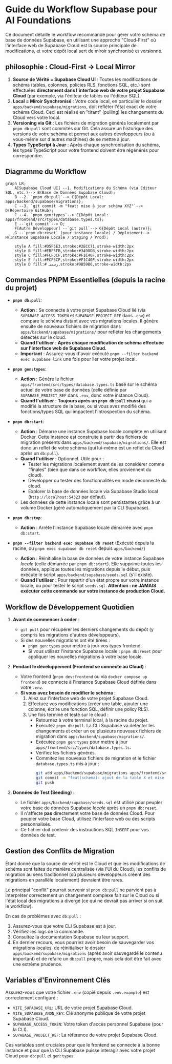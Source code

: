 # Guide du Workflow Supabase pour AI Foundations

Ce document détaille le workflow recommandé pour gérer votre schéma de base de données Supabase, en utilisant une approche "Cloud-First" où l'interface web de Supabase Cloud est la source principale de modifications, et votre dépôt local sert de miroir synchronisé et versionné.

## philosophie : Cloud-First → Local Mirror

1.  **Source de Vérité = Supabase Cloud UI** : Toutes les modifications de schéma (tables, colonnes, policies RLS, fonctions SQL, etc.) sont effectuées **directement dans l'interface web de votre projet Supabase Cloud** (par exemple, via l'éditeur de tables ou l'éditeur SQL).
2.  **Local = Miroir Synchronisé** : Votre code local, en particulier le dossier `apps/backend/supabase/migrations`, doit refléter l'état exact de votre schéma Cloud. Ceci est réalisé en "tirant" (pulling) les changements du Cloud vers votre local.
3.  **Versioning via Git** : Les fichiers de migration générés localement par `pnpm db:pull` sont commités sur Git. Cela assure un historique des versions de votre schéma et permet aux autres développeurs (ou à vous-même sur d'autres machines) de se mettre à jour.
4.  **Types TypeScript à Jour** : Après chaque synchronisation du schéma, les types TypeScript pour votre frontend doivent être régénérés pour correspondre.

## Diagramme du Workflow

```mermaid
graph LR;
    A[Supabase Cloud UI] --1. Modifications du Schéma (via Editeur SQL, etc.)--> B(Base de Données Supabase Cloud);
    B --2. `pnpm db:pull`--> C{Dépôt Local: apps/backend/supabase/migrations};
    C --3. `git commit -m "feat: mise à jour schéma XYZ"`--> D(Répertoire GitHub);
    C --4. `pnpm gen:types`--> E{Dépôt Local: apps/frontend/src/types/database.types.ts};
    E --`git commit`--> D;
    F[Autre Développeur] --`git pull`--> G{Dépôt Local (autre)};
    G --`pnpm db:reset` (pour instance locale) / Déploiement--> H(Instance Supabase Locale / Staging / Prod);

    style A fill:#D5F5E3,stroke:#2ECC71,stroke-width:2px
    style B fill:#EBF5FB,stroke:#3498DB,stroke-width:2px
    style C fill:#FCF3CF,stroke:#F1C40F,stroke-width:2px
    style E fill:#FCF3CF,stroke:#F1C40F,stroke-width:2px
    style D fill:# رسمی,stroke:#9B59B6,stroke-width:2px
```

## Commandes PNPM Essentielles (depuis la racine du projet)

- **`pnpm db:pull`**:
  - **Action** : Se connecte à votre projet Supabase Cloud lié (via `SUPABASE_ACCESS_TOKEN` et `SUPABASE_PROJECT_REF` dans `.env`) et compare le schéma distant avec vos migrations locales. Il génère ensuite de nouveaux fichiers de migration dans `apps/backend/supabase/migrations/` pour refléter les changements détectés sur le cloud.
  - **Quand l'utiliser** : **Après chaque modification de schéma effectuée sur l'interface web de Supabase Cloud.**
  - **Important** : Assurez-vous d'avoir exécuté `pnpm --filter backend exec supabase link` une fois pour lier votre projet local.

- **`pnpm gen:types`**:
  - **Action** : Génère le fichier `apps/frontend/src/types/database.types.ts` basé sur le schéma actuel de votre base de données (celle définie par `SUPABASE_PROJECT_REF` dans `.env`, donc votre instance Cloud).
  - **Quand l'utiliser** : **Toujours après un `pnpm db:pull` réussi** qui a modifié la structure de la base, ou si vous avez modifié des fonctions/types SQL qui impactent l'introspection du schéma.

- **`pnpm db:start`**:
  - **Action** : Démarre une instance Supabase locale complète en utilisant Docker. Cette instance est construite à partir des fichiers de migration présents dans `apps/backend/supabase/migrations/`. Elle est donc un reflet de votre schéma (qui lui-même est un reflet du Cloud après un `db:pull`).
  - **Quand l'utiliser** : Optionnel. Utile pour :
    - Tester les migrations localement avant de les considérer comme "finales" (bien que dans ce workflow, elles proviennent du cloud).
    - Développer ou tester des fonctionnalités en mode déconnecté du cloud.
    - Explorer la base de données locale via Supabase Studio local (`http://localhost:54323` par défaut).
  - Les données de cette instance locale sont persistantes grâce à un volume Docker (géré automatiquement par la CLI Supabase).

- **`pnpm db:stop`**:
  - **Action** : Arrête l'instance Supabase locale démarrée avec `pnpm db:start`.

- **`pnpm --filter backend exec supabase db reset`** (Exécuté depuis la racine, ou `pnpm exec supabase db reset` depuis `apps/backend/`)
  - **Action** : Réinitialise la base de données de votre instance Supabase _locale_ (celle démarrée par `pnpm db:start`). Elle supprime toutes les données, applique toutes les migrations depuis le début, puis exécute le script `apps/backend/supabase/seeds.sql` (s'il existe).
  - **Quand l'utiliser** : Pour repartir d'un état propre sur votre instance locale, ou pour tester le script `seeds.sql`. **Attention : ne JAMAIS exécuter cette commande sur votre instance de production Cloud.**

## Workflow de Développement Quotidien

1.  **Avant de commencer à coder** :
    - `git pull` pour récupérer les derniers changements du dépôt (y compris les migrations d'autres développeurs).
    - Si des nouvelles migrations ont été tirées :
      - `pnpm gen:types` pour mettre à jour vos types frontend.
      - Si vous utilisez l'instance Supabase locale : `pnpm db:reset` pour appliquer les nouvelles migrations à votre base locale.

2.  **Pendant le développement (Frontend se connecte au Cloud)** :
    - Votre frontend (`pnpm dev:frontend` ou via `docker compose up frontend`) se connecte à l'instance Supabase Cloud définie dans votre `.env`.
    - **Si vous avez besoin de modifier le schéma** :
      1.  Allez sur l'interface web de votre projet Supabase Cloud.
      2.  Effectuez vos modifications (créer une table, ajouter une colonne, écrire une fonction SQL, définir une policy RLS).
      3.  Une fois terminé et testé sur le cloud :
          - Retournez à votre terminal local, à la racine du projet.
          - Exécutez `pnpm db:pull`. La CLI Supabase va détecter les changements et créer un ou plusieurs nouveaux fichiers de migration dans `apps/backend/supabase/migrations/`.
          - Exécutez `pnpm gen:types` pour mettre à jour `apps/frontend/src/types/database.types.ts`.
          - Vérifiez les fichiers générés.
          - Commitez les nouveaux fichiers de migration et le fichier `database.types.ts` mis à jour :
            ```bash
            git add apps/backend/supabase/migrations apps/frontend/src/types/database.types.ts
            git commit -m "feat(schema): ajout de la table X et mise à jour des types"
            git push
            ```

3.  **Données de Test (Seeding)** :
    - Le fichier `apps/backend/supabase/seeds.sql` est utilisé pour peupler votre base de données Supabase _locale_ après un `pnpm db:reset`.
    - Il n'affecte **pas** directement votre base de données Cloud. Pour peupler votre base Cloud, utilisez l'interface web ou des scripts personnalisés.
    - Ce fichier doit contenir des instructions SQL `INSERT` pour vos données de test.

## Gestion des Conflits de Migration

Étant donné que la source de vérité est le Cloud et que les modifications de schéma sont faites de manière centralisée (via l'UI du Cloud), les conflits de migration au sens traditionnel (où plusieurs développeurs créent des migrations en parallèle localement) devraient être rares.

Le principal "conflit" pourrait survenir si `pnpm db:pull` ne parvient pas à interpréter correctement un changement complexe fait sur le Cloud ou si l'état local des migrations a divergé (ce qui ne devrait pas arriver si on suit le workflow).

En cas de problèmes avec `db:pull` :

1.  Assurez-vous que votre CLI Supabase est à jour.
2.  Vérifiez les logs de la commande.
3.  Consultez la documentation Supabase ou leur support.
4.  En dernier recours, vous pourriez avoir besoin de sauvegarder vos migrations locales, de réinitialiser le dossier `apps/backend/supabase/migrations` (après avoir sauvegardé le contenu important) et de refaire un `db:pull` propre, mais cela doit être fait avec une extrême prudence.

## Variables d'Environnement Clés

Assurez-vous que votre fichier `.env` (copié depuis `.env.example`) est correctement configuré :

- `VITE_SUPABASE_URL`: URL de votre projet Supabase Cloud.
- `VITE_SUPABASE_ANON_KEY`: Clé anonyme publique de votre projet Supabase Cloud.
- `SUPABASE_ACCESS_TOKEN`: Votre token d'accès personnel Supabase (pour la CLI).
- `SUPABASE_PROJECT_REF`: La référence de votre projet Supabase Cloud.

Ces variables sont cruciales pour que le frontend se connecte à la bonne instance et pour que la CLI Supabase puisse interagir avec votre projet Cloud pour `db:pull` et `gen:types`.
